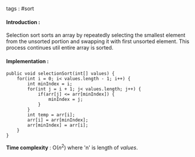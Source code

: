 tags : #sort 

#### Introduction : 

Selection sort sorts an array by repeatedly selecting the smallest element from the unsorted portion and swapping it with first unsorted element. This process continues util entire array is sorted.

#### Implementation : 

```
public void selectionSort(int[] values) {
	for(int i = 0; i< values.length - 1; i++) {
		int minIndex = i;
		for(int j = i + 1; j< values.length; j++) {
			if(arr[j] <= arr[minIndex]) {
				minIndex = j;
			}
		}
		int temp = arr[i];
		arr[i] = arr[minIndex];
		arr[minIndex] = arr[i];
	}
}
```

**Time complexity** : O($n^2$) where 'n' is length of _values_.